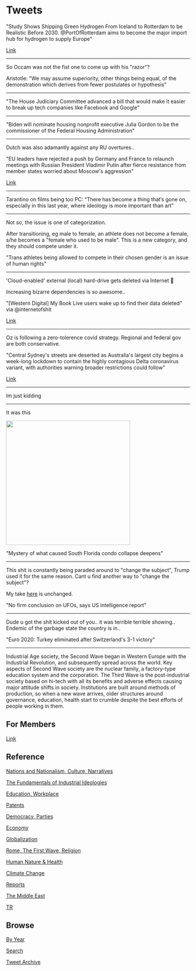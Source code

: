 # Tweets

"Study Shows Shipping Green Hydrogen From Iceland to Rotterdam to be
Realistic Before 2030. @PortOfRotterdam aims to become the major
import hub for hydrogen to supply Europe"

[Link](https://bit.ly/3d9QBCo)

---

So Occam was not the fist one to come up with his "razor"?

Aristotle: "We may assume superiority, other things being equal, of
the demonstration which derives from fewer postulates or hypothesis"

---

"The House Judiciary Committee advanced a bill that would make it
easier to break up tech companies like Facebook and Google"

---

"Biden will nominate housing nonprofit executive Julia Gordon to be
the commissioner of the Federal Housing Administration"

---

Dutch was also adamantly against any RU overtures..

"EU leaders have rejected a push by Germany and France to relaunch
meetings with Russian President Vladimir Putin after fierce resistance
from member states worried about Moscow's aggression"

[Link](http://u.afp.com/U2C9)

---

Tarantino on films being too PC: “There has become a thing that’s gone
on, especially in this last year, where ideology is more important
than art"

---

Not so, the issue is one of categorization.

After transitioning, eg male to female, an athlete does not become a
female, s/he becomes a "female who used to be male". This is a new
category, and they should compete under it.

"Trans athletes being allowed to compete in their chosen gender is an
issue of human rights"

---

'Cloud-enabled' external (local) hard-drive gets deleted via
Internet 🤣

Increasing bizarre dependencies is so awesome..

"[Western Digital] My Book Live users wake up to find their data
deleted" via @internetofshit

[Link](https://arstechnica.com/gadgets/2021/06/mass-data-wipe-in-my-book-devices-prompts-warning-from-western-digital/)

---

Oz is following a zero-tolerence covid strategy. Regional and federal
gov are both conservative.

"Central Sydney's streets are deserted as Australia's largest city
begins a week-long lockdown to contain the highly contagious Delta
coronavirus variant, with authorities warning broader restrictions
could follow"

[Link](http://u.afp.com/U6iq)

---

Im just kidding

---

It was this

<img width="340" src="https://pbs.twimg.com/media/E4ahdzaXwAMJ1x7?format=jpg&name=small"/>

"Mystery of what caused South Florida condo collapse deepens"

---

This shit is constantly being paraded around to "change the subject",
Trump used it for the same reason. Cant u find another way to "change
the subject"?

My take [here](2015/08/ufo.md) is unchanged.

"No firm conclusion on UFOs, says US intelligence report"

---

Dude u got the shit kicked out of you.. it was terrible terrible
showing..  Endemic of the garbage state the country is in..

"Euro 2020: Turkey eliminated after Switzerland's 3-1 victory"

---

Industrial Age society, the Second Wave began in Western Europe with
the Industrial Revolution, and subsequently spread across the
world. Key aspects of Second Wave society are the nuclear family, a
factory-type education system and the corporation. The Third Wave is
the post-industrial society based on hi-tech with all its benefits and
adverse effects causing major attitude shifts in society. Institutions
are built around methods of production, so when a new wave arrives,
older structures around governance, education, health start to crumble
despite the best efforts of people working in them.

## For Members

[Link](https://thirdwave-members.herokuapp.com)

## Reference

[Nations and Nationalism, Culture, Narratives](/2013/02/nations-and-nationalism.md)

[The Fundamentals of Industrial Ideologies](/2011/04/fundamentals-of-industrial-ideologies.md)

[Education, Workplace](2017/09/education-workplace.md)

[Patents](/2018/09/patents.md)

[Democracy, Parties](/2016/11/democracy.md)

[Economy](/2018/05/economy.md)

[Globalization](/2018/09/globalization.md)

[Rome, The First Wave, Religion](/2017/12/rome.md)

[Human Nature & Health](/2020/07/human-nature.md)

[Climate Change](/2018/12/climate.md)

[Reports](/2019/05/reports.md)

[The Middle East](/2019/07/middleeast.md)

[TR](../tr)

## Browse

[By Year](years.md)

[Search](search.html)

[Tweet Archive](/tweets/README.md)

